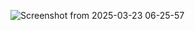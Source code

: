 ![Screenshot from 2025-03-23 06-25-57](https://github.com/user-attachments/assets/e82031d4-8132-4969-80fc-2780b9298b6d)
